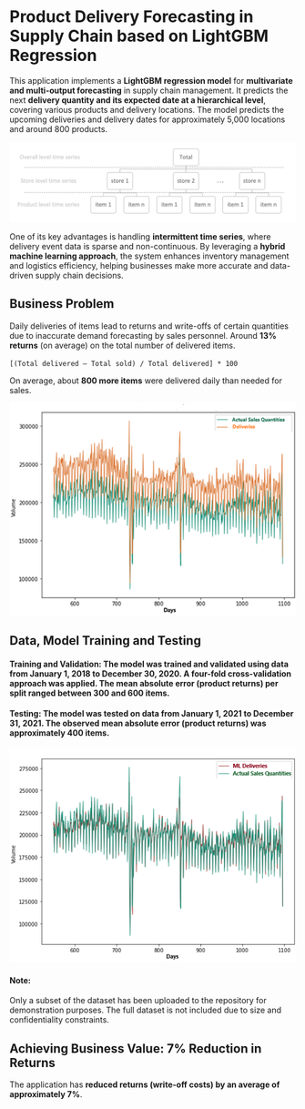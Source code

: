 # Product Delivery Forecasting in Supply Chain based on LightGBM Regression

This application implements a **LightGBM regression model** for **multivariate and multi-output forecasting** in supply chain management. It predicts the next **delivery quantity and its expected date at a hierarchical level**, covering various products and delivery locations. The model predicts the upcoming deliveries and delivery dates for approximately 5,000 locations and around 800 products.

![SCMap](https://github.com/machinely79/product-supply-forecast/blob/main/images/SCMap.png)

One of its key advantages is handling **intermittent time series**, where delivery event data is sparse and non-continuous. By leveraging a **hybrid machine learning approach**, the system enhances inventory management and logistics efficiency, helping businesses make more accurate and data-driven supply chain decisions.

## Business Problem

Daily deliveries of items lead to returns and write-offs of certain quantities due to inaccurate demand forecasting by sales personnel. Around **13% returns** (on average) on the total number of delivered items.  

`[(Total delivered – Total sold) / Total delivered] * 100`  

On average, about **800 more items** were delivered daily than needed for sales.

![Deliveries](https://github.com/machinely79/product-supply-forecast/blob/main/images/Deliveries.png)


## Data, Model Training and Testing

#### Training and Validation: The model was trained and validated using data from January 1, 2018 to December 30, 2020. A four-fold cross-validation approach was applied. The mean absolute error (product returns) per split ranged between 300 and 600 items.

#### Testing: The model was tested on data from January 1, 2021 to December 31, 2021. The observed mean absolute error (product returns) was approximately 400 items.

![ML_Deliveries](https://github.com/machinely79/product-supply-forecast/blob/main/images/ML_deliveries.png)


#### Note:  
Only a subset of the dataset has been uploaded to the repository for demonstration purposes. The full dataset is not included due to size and confidentiality constraints.

## Achieving Business Value: 7% Reduction in Returns  
The application has **reduced returns (write-off costs) by an average of approximately 7%**.

